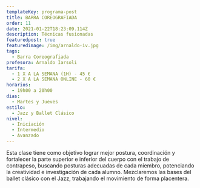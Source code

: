 ```yaml
---
templateKey: programa-post
title: BARRA COREOGRAFIADA
order: 11
date: 2021-01-22T18:23:09.114Z
description: Técnicas fusionadas
featuredpost: true
featuredimage: /img/arnaldo-iv.jpg
tags:
  - Barra Coreografiada
profesora: Arnaldo Iarsoli
tarifa:
  - 1 X A LA SEMANA (1H) - 45 €
  - 2 X A LA SEMANA ONLINE - 60 €
horarios:
  - 19h00 a 20h00
dias:
  - Martes y Jueves
estilo:
  - Jazz y Ballet Clásico
nivel:
  - Iniciación
  - Intermedio
  - Avanzado
---
```


<!--StartFragment-->

Esta clase tiene como objetivo lograr mejor postura, coordinación y fortalecer la parte superior e inferior del cuerpo con el trabajo de contrapeso, buscando posturas adecuadas de cada miembro, potenciando la creatividad e investigación de cada alumno. Mezclaremos las bases del ballet clásico con el Jazz, trabajando el movimiento de forma placentera.

<!--FinishFragment-->
